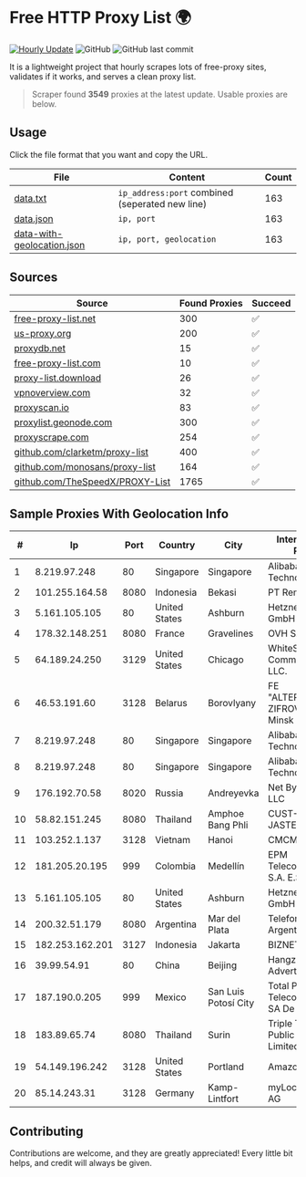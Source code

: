 
# Free HTTP Proxy List 🌍

[![Hourly Update](https://github.com/mertguvencli/http-proxy-list/actions/workflows/main.yml/badge.svg?branch=main)](https://github.com/mertguvencli/http-proxy-list/actions/workflows/main.yml)
![GitHub](https://img.shields.io/github/license/mertguvencli/http-proxy-list)
![GitHub last commit](https://img.shields.io/github/last-commit/mertguvencli/http-proxy-list)

It is a lightweight project that hourly scrapes lots of free-proxy sites, validates if it works, and serves a clean proxy list.


> Scraper found **3549** proxies at the latest update. Usable proxies are below.

## Usage

Click the file format that you want and copy the URL.


|File|Content|Count|
|----|-------|-----|
|[data.txt](https://raw.githubusercontent.com/mertguvencli/http-proxy-list/main/proxy-list/data.txt)|`ip_address:port` combined (seperated new line)|163|
|[data.json](https://raw.githubusercontent.com/mertguvencli/http-proxy-list/main/proxy-list/data.json)|`ip, port`|163|
|[data-with-geolocation.json](https://raw.githubusercontent.com/mertguvencli/http-proxy-list/main/proxy-list/data-with-geolocation.json)|`ip, port, geolocation`|163|

## Sources

|Source|Found Proxies|Succeed|
|------|-------------|-------|
|[free-proxy-list.net](https://free-proxy-list.net)|300|✅|
|[us-proxy.org](https://www.us-proxy.org)|200|✅|
|[proxydb.net](http://proxydb.net)|15|✅|
|[free-proxy-list.com](https://free-proxy-list.com/?page=&port=&type%5B%5D=http&type%5B%5D=https&up_time=0&search=Search)|10|✅|
|[proxy-list.download](https://www.proxy-list.download/HTTP)|26|✅|
|[vpnoverview.com](https://vpnoverview.com/privacy/anonymous-browsing/free-proxy-servers)|32|✅|
|[proxyscan.io](https://www.proxyscan.io)|83|✅|
|[proxylist.geonode.com](https://proxylist.geonode.com/api/proxy-list?limit=300&page=1&sort_by=lastChecked&sort_type=desc&protocols=http,https)|300|✅|
|[proxyscrape.com](https://api.proxyscrape.com/v2/?request=displayproxies&protocol=http&timeout=10000&country=all&ssl=all&anonymity=all)|254|✅|
|[github.com/clarketm/proxy-list](https://raw.githubusercontent.com/clarketm/proxy-list/master/proxy-list-raw.txt)|400|✅|
|[github.com/monosans/proxy-list](https://raw.githubusercontent.com/monosans/proxy-list/main/proxies/http.txt)|164|✅|
|[github.com/TheSpeedX/PROXY-List](https://raw.githubusercontent.com/TheSpeedX/PROXY-List/master/http.txt)|1765|✅|


## Sample Proxies With Geolocation Info

|#|Ip|Port|Country|City|Internet Service Provider|
|-|--|----|-------|----|-------------------------|
|1|8.219.97.248|80|Singapore|Singapore|Alibaba (US) Technology Co., Ltd.|
|2|101.255.164.58|8080|Indonesia|Bekasi|PT Remala Abadi|
|3|5.161.105.105|80|United States|Ashburn|Hetzner Online GmbH|
|4|178.32.148.251|8080|France|Gravelines|OVH SAS|
|5|64.189.24.250|3129|United States|Chicago|WhiteSky Communications, LLC.|
|6|46.53.191.60|3128|Belarus|Borovlyany|FE "ALTERNATIVNAYA ZIFROVAYA SET" Minsk|
|7|8.219.97.248|80|Singapore|Singapore|Alibaba (US) Technology Co., Ltd.|
|8|8.219.97.248|80|Singapore|Singapore|Alibaba (US) Technology Co., Ltd.|
|9|176.192.70.58|8020|Russia|Andreyevka|Net By Net Holding LLC|
|10|58.82.151.245|8080|Thailand|Amphoe Bang Phli|CUST-COPP-JASTEL|
|11|103.252.1.137|3128|Vietnam|Hanoi|CMCMIENBAC|
|12|181.205.20.195|999|Colombia|Medellín|EPM Telecomunicaciones S.A. E.S.P.|
|13|5.161.105.105|80|United States|Ashburn|Hetzner Online GmbH|
|14|200.32.51.179|8080|Argentina|Mar del Plata|Telefonica de Argentina|
|15|182.253.162.201|3127|Indonesia|Jakarta|BIZNET|
|16|39.99.54.91|80|China|Beijing|Hangzhou Alibaba Advertising Co|
|17|187.190.0.205|999|Mexico|San Luis Potosí City|Total Play Telecomunicaciones SA De CV|
|18|183.89.65.74|8080|Thailand|Surin|Triple T Broadband Public Company Limited|
|19|54.149.196.242|3128|United States|Portland|Amazon.com, Inc.|
|20|85.14.243.31|3128|Germany|Kamp-Lintfort|myLoc managed IT AG|



## Contributing

Contributions are welcome, and they are greatly appreciated! Every
little bit helps, and credit will always be given.

